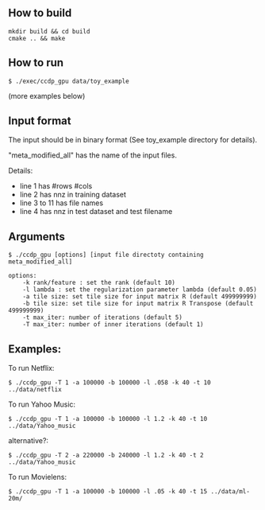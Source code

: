 ## How to build

    mkdir build && cd build
    cmake .. && make

## How to run

    $ ./exec/ccdp_gpu data/toy_example
(more examples below)

## Input format

The input should be in binary format (See toy_example directory for details).

"meta_modified_all" has the name of the input files.

Details:
- line 1 has #rows #cols
- line 2 has nnz in training dataset
- line 3 to 11 has file names
- line 4 has nnz in test dataset and test filename


## Arguments

    $ ./ccdp_gpu [options] [input file directoty containing meta_modified_all]

    options:
        -k rank/feature : set the rank (default 10)
        -l lambda : set the regularization parameter lambda (default 0.05)
        -a tile size: set tile size for input matrix R (default 499999999)
        -b tile size: set tile size for input matrix R Transpose (default 499999999)
        -t max_iter: number of iterations (default 5)
        -T max_iter: number of inner iterations (default 1)


## Examples:

To run Netflix:

    $ ./ccdp_gpu -T 1 -a 100000 -b 100000 -l .058 -k 40 -t 10 ../data/netflix

To run Yahoo Music:

    $ ./ccdp_gpu -T 1 -a 100000 -b 100000 -l 1.2 -k 40 -t 10 ../data/Yahoo_music
alternative?:

    $ ./ccdp_gpu -T 2 -a 220000 -b 240000 -l 1.2 -k 40 -t 2 ../data/Yahoo_music

To run Movielens:

    $ ./ccdp_gpu -T 1 -a 100000 -b 100000 -l .05 -k 40 -t 15 ../data/ml-20m/

